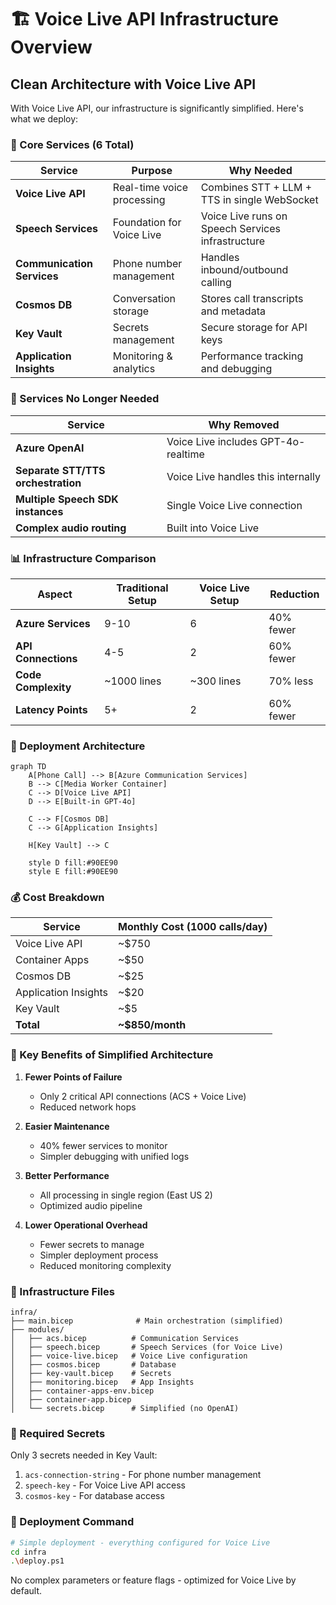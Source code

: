 # 🏗️ Voice Live API Infrastructure Overview

## Clean Architecture with Voice Live API

With Voice Live API, our infrastructure is significantly simplified. Here's what we deploy:

### 🎯 Core Services (6 Total)

| Service | Purpose | Why Needed |
|---------|---------|------------|
| **Voice Live API** | Real-time voice processing | Combines STT + LLM + TTS in single WebSocket |
| **Speech Services** | Foundation for Voice Live | Voice Live runs on Speech Services infrastructure |
| **Communication Services** | Phone number management | Handles inbound/outbound calling |
| **Cosmos DB** | Conversation storage | Stores call transcripts and metadata |
| **Key Vault** | Secrets management | Secure storage for API keys |
| **Application Insights** | Monitoring & analytics | Performance tracking and debugging |

### 🚫 Services No Longer Needed

| Service | Why Removed |
|---------|-------------|
| **Azure OpenAI** | Voice Live includes GPT-4o-realtime |
| **Separate STT/TTS orchestration** | Voice Live handles this internally |
| **Multiple Speech SDK instances** | Single Voice Live connection |
| **Complex audio routing** | Built into Voice Live |

### 📊 Infrastructure Comparison

| Aspect | Traditional Setup | Voice Live Setup | Reduction |
|--------|------------------|------------------|-----------|
| **Azure Services** | 9-10 | 6 | 40% fewer |
| **API Connections** | 4-5 | 2 | 60% fewer |
| **Code Complexity** | ~1000 lines | ~300 lines | 70% less |
| **Latency Points** | 5+ | 2 | 60% fewer |

### 🔧 Deployment Architecture

```mermaid
graph TD
    A[Phone Call] --> B[Azure Communication Services]
    B --> C[Media Worker Container]
    C --> D[Voice Live API]
    D --> E[Built-in GPT-4o]
    
    C --> F[Cosmos DB]
    C --> G[Application Insights]
    
    H[Key Vault] --> C
    
    style D fill:#90EE90
    style E fill:#90EE90
```

### 💰 Cost Breakdown

| Service | Monthly Cost (1000 calls/day) |
|---------|------------------------------|
| Voice Live API | ~$750 |
| Container Apps | ~$50 |
| Cosmos DB | ~$25 |
| Application Insights | ~$20 |
| Key Vault | ~$5 |
| **Total** | **~$850/month** |

### 🚀 Key Benefits of Simplified Architecture

1. **Fewer Points of Failure**
   - Only 2 critical API connections (ACS + Voice Live)
   - Reduced network hops

2. **Easier Maintenance**
   - 40% fewer services to monitor
   - Simpler debugging with unified logs

3. **Better Performance**
   - All processing in single region (East US 2)
   - Optimized audio pipeline

4. **Lower Operational Overhead**
   - Fewer secrets to manage
   - Simpler deployment process
   - Reduced monitoring complexity

### 📁 Infrastructure Files

```
infra/
├── main.bicep              # Main orchestration (simplified)
├── modules/
│   ├── acs.bicep          # Communication Services
│   ├── speech.bicep       # Speech Services (for Voice Live)
│   ├── voice-live.bicep   # Voice Live configuration
│   ├── cosmos.bicep       # Database
│   ├── key-vault.bicep    # Secrets
│   ├── monitoring.bicep   # App Insights
│   ├── container-apps-env.bicep
│   ├── container-app.bicep
│   └── secrets.bicep      # Simplified (no OpenAI)
```

### 🔐 Required Secrets

Only 3 secrets needed in Key Vault:
1. `acs-connection-string` - For phone number management
2. `speech-key` - For Voice Live API access
3. `cosmos-key` - For database access

### 🎯 Deployment Command

```bash
# Simple deployment - everything configured for Voice Live
cd infra
.\deploy.ps1
```

No complex parameters or feature flags - optimized for Voice Live by default. 